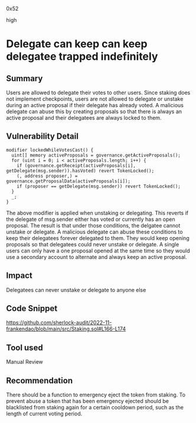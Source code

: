 0x52

high

# Delegate can keep can keep delegatee trapped indefinitely

## Summary

Users are allowed to delegate their votes to other users. Since staking does not implement checkpoints, users are not allowed to delegate or unstake during an active proposal if their delegate has already voted. A malicious delegate can abuse this by creating proposals so that there is always an active proposal and their delegatees are always locked to them.

## Vulnerability Detail

    modifier lockedWhileVotesCast() {
      uint[] memory activeProposals = governance.getActiveProposals();
      for (uint i = 0; i < activeProposals.length; i++) {
        if (governance.getReceipt(activeProposals[i], getDelegate(msg.sender)).hasVoted) revert TokenLocked();
        (, address proposer,) = governance.getProposalData(activeProposals[i]);
        if (proposer == getDelegate(msg.sender)) revert TokenLocked();
      }
      _;
    }

The above modifier is applied when unstaking or delegating. This reverts if the delegate of msg.sender either has voted or currently has an open proposal. The result is that under those conditions, the delgatee cannot unstake or delegate. A malicious delegate can abuse these conditions to keep their delegatees forever delegated to them. They would keep opening proposals so that delegatees could never unstake or delegate. A single users can only have a one proposal opened at the same time so they would use a secondary account to alternate and always keep an active proposal.

## Impact

Delegatees can never unstake or delegate to anyone else

## Code Snippet

https://github.com/sherlock-audit/2022-11-frankendao/blob/main/src/Staking.sol#L166-L174

## Tool used

Manual Review

## Recommendation

There should be a function to emergency eject the token from staking. To prevent abuse a token that has been emergency ejected should be blacklisted from staking again for a certain cooldown period, such as the length of current voting period.